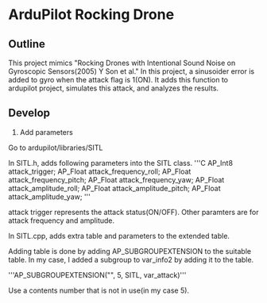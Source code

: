 # ArduPilot Rocking Drone

## Outline
This project mimics "Rocking Drones with Intentional Sound Noise on Gyroscopic Sensors(2005) Y Son et al."
In this project, a sinusoider error is added to gyro when the attack flag is 1(ON).
It adds this function to ardupilot project, simulates this attack, and analyzes the results.

## Develop

1. Add parameters

Go to ardupilot/libraries/SITL

In SITL.h, adds following parameters into the SITL class.
'''C
    AP_Int8  attack_trigger;
    AP_Float attack_frequency_roll; 
    AP_Float attack_frequency_pitch;
    AP_Float attack_frequency_yaw;
    AP_Float attack_amplitude_roll;
    AP_Float attack_amplitude_pitch;
    AP_Float attack_amplitude_yaw;
'''

attack trigger represents the attack status(ON/OFF).
Other paramters are for attack frequency and amplitude.

In SITL.cpp, adds extra table and parameters to the extended table.

Adding table is done by adding AP_SUBGROUPEXTENSION to the suitable table.
In my case, I added a subgroup to var_info2 by adding it to the table.

'''AP_SUBGROUPEXTENSION("",     5, SITL,  var_attack)'''

Use a contents number that is not in use(in my case 5).


